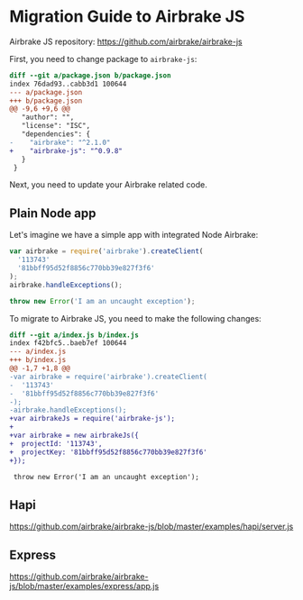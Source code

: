 Migration Guide to Airbrake JS
==============================

Airbrake JS repository: https://github.com/airbrake/airbrake-js

First, you need to change package to `airbrake-js`:

```diff
diff --git a/package.json b/package.json
index 76dad93..cabb3d1 100644
--- a/package.json
+++ b/package.json
@@ -9,6 +9,6 @@
   "author": "",
   "license": "ISC",
   "dependencies": {
-    "airbrake": "^2.1.0"
+    "airbrake-js": "^0.9.8"
   }
 }
```

Next, you need to update your Airbrake related code.

Plain Node app
--------------

Let's imagine we have a simple app with integrated Node Airbrake:

```js
var airbrake = require('airbrake').createClient(
  '113743'
  '81bbff95d52f8856c770bb39e827f3f6'
);
airbrake.handleExceptions();

throw new Error('I am an uncaught exception');
```

To migrate to Airbrake JS, you need to make the following changes:

```diff
diff --git a/index.js b/index.js
index f42bfc5..baeb7ef 100644
--- a/index.js
+++ b/index.js
@@ -1,7 +1,8 @@
-var airbrake = require('airbrake').createClient(
-  '113743'
-  '81bbff95d52f8856c770bb39e827f3f6'
-);
-airbrake.handleExceptions();
+var airbrakeJs = require('airbrake-js');
+
+var airbrake = new airbrakeJs({
+  projectId: '113743',
+  projectKey: '81bbff95d52f8856c770bb39e827f3f6'
+});

 throw new Error('I am an uncaught exception');
```

Hapi
----

https://github.com/airbrake/airbrake-js/blob/master/examples/hapi/server.js

Express
-------

https://github.com/airbrake/airbrake-js/blob/master/examples/express/app.js
